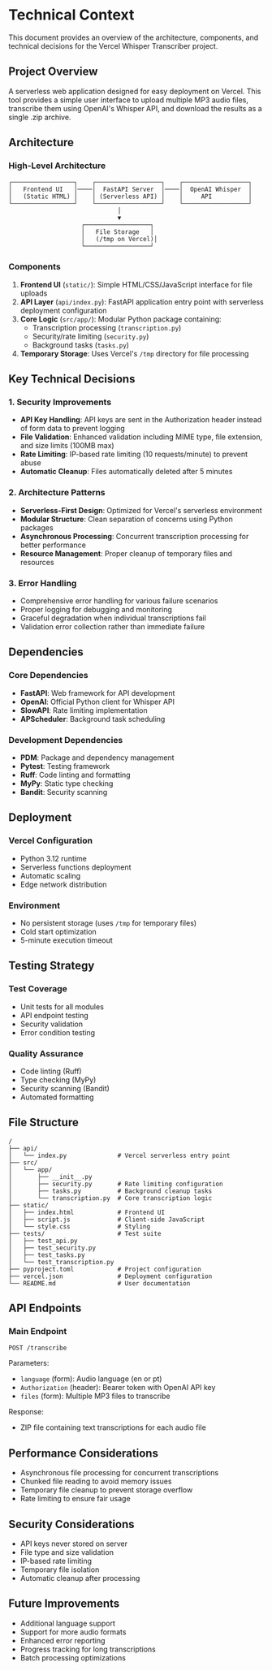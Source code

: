 # Technical Context

This document provides an overview of the architecture, components, and technical decisions for the Vercel Whisper Transcriber project.

## Project Overview

A serverless web application designed for easy deployment on Vercel. This tool provides a simple user interface to upload multiple MP3 audio files, transcribe them using OpenAI's Whisper API, and download the results as a single .zip archive.

## Architecture

### High-Level Architecture

```
┌─────────────────┐    ┌──────────────────┐    ┌──────────────────┐
│   Frontend UI   │────│  FastAPI Server  │────│  OpenAI Whisper  │
│   (Static HTML) │    │ (Serverless API) │    │     API          │
└─────────────────┘    └──────────────────┘    └──────────────────┘
                              │
                              ▼
                    ┌──────────────────┐
                    │   File Storage   │
                    │   (/tmp on Vercel)│
                    └──────────────────┘
```

### Components

1. **Frontend UI** (`static/`): Simple HTML/CSS/JavaScript interface for file uploads
2. **API Layer** (`api/index.py`): FastAPI application entry point with serverless deployment configuration
3. **Core Logic** (`src/app/`): Modular Python package containing:
   - Transcription processing (`transcription.py`)
   - Security/rate limiting (`security.py`)
   - Background tasks (`tasks.py`)
4. **Temporary Storage**: Uses Vercel's `/tmp` directory for file processing

## Key Technical Decisions

### 1. Security Improvements

- **API Key Handling**: API keys are sent in the Authorization header instead of form data to prevent logging
- **File Validation**: Enhanced validation including MIME type, file extension, and size limits (100MB max)
- **Rate Limiting**: IP-based rate limiting (10 requests/minute) to prevent abuse
- **Automatic Cleanup**: Files automatically deleted after 5 minutes

### 2. Architecture Patterns

- **Serverless-First Design**: Optimized for Vercel's serverless environment
- **Modular Structure**: Clean separation of concerns using Python packages
- **Asynchronous Processing**: Concurrent transcription processing for better performance
- **Resource Management**: Proper cleanup of temporary files and resources

### 3. Error Handling

- Comprehensive error handling for various failure scenarios
- Proper logging for debugging and monitoring
- Graceful degradation when individual transcriptions fail
- Validation error collection rather than immediate failure

## Dependencies

### Core Dependencies
- **FastAPI**: Web framework for API development
- **OpenAI**: Official Python client for Whisper API
- **SlowAPI**: Rate limiting implementation
- **APScheduler**: Background task scheduling

### Development Dependencies
- **PDM**: Package and dependency management
- **Pytest**: Testing framework
- **Ruff**: Code linting and formatting
- **MyPy**: Static type checking
- **Bandit**: Security scanning

## Deployment

### Vercel Configuration
- Python 3.12 runtime
- Serverless functions deployment
- Automatic scaling
- Edge network distribution

### Environment
- No persistent storage (uses `/tmp` for temporary files)
- Cold start optimization
- 5-minute execution timeout

## Testing Strategy

### Test Coverage
- Unit tests for all modules
- API endpoint testing
- Security validation
- Error condition testing

### Quality Assurance
- Code linting (Ruff)
- Type checking (MyPy)
- Security scanning (Bandit)
- Automated formatting

## File Structure

```
/
├── api/
│   └── index.py              # Vercel serverless entry point
├── src/
│   └── app/
│       ├── __init__.py
│       ├── security.py       # Rate limiting configuration
│       ├── tasks.py          # Background cleanup tasks
│       └── transcription.py  # Core transcription logic
├── static/
│   ├── index.html            # Frontend UI
│   ├── script.js             # Client-side JavaScript
│   └── style.css             # Styling
├── tests/                    # Test suite
│   ├── test_api.py
│   ├── test_security.py
│   ├── test_tasks.py
│   └── test_transcription.py
├── pyproject.toml            # Project configuration
├── vercel.json               # Deployment configuration
└── README.md                 # User documentation
```

## API Endpoints

### Main Endpoint
```
POST /transcribe
```

Parameters:
- `language` (form): Audio language (en or pt)
- `Authorization` (header): Bearer token with OpenAI API key
- `files` (form): Multiple MP3 files to transcribe

Response:
- ZIP file containing text transcriptions for each audio file

## Performance Considerations

- Asynchronous file processing for concurrent transcriptions
- Chunked file reading to avoid memory issues
- Temporary file cleanup to prevent storage overflow
- Rate limiting to ensure fair usage

## Security Considerations

- API keys never stored on server
- File type and size validation
- IP-based rate limiting
- Temporary file isolation
- Automatic cleanup after processing

## Future Improvements

- Additional language support
- Support for more audio formats
- Enhanced error reporting
- Progress tracking for long transcriptions
- Batch processing optimizations